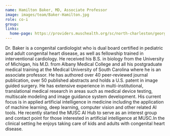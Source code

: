 ```yaml
---
name: Hamilton Baker, MD, Associate Professor
image: images/team/Baker-Hamilton.jpg
role: co-i
group: 
links:
  home-page: https://providers.muschealth.org/sc/north-charleston/george-hamilton-baker-md
---
```


Dr. Baker is a congenital cardiologist who is dual board certified in pediatric and adult congenital heart disease, as well as fellowship trained in interventional cardiology. He received his B.S. in biology from the University of Michigan, his M.D. from Albany Medical College and all his postgraduate medical training at the Medical University of South Carolina where he is an associate professor. He has authored over 40 peer-reviewed journal publication, over 50 published abstracts and holds a U.S. patent in image guided surgery. He has extensive experience in multi-institutional, translational medical research in areas such as medical device testing, multiscale modeling and image guidance system development. His current focus is in applied artificial intelligence in medicine including the application of machine learning, deep learning, computer vision and other related AI tools. He recently started the MUSC AI Hub to serve as an interest group and contact point for those interested in artificial intelligence at MUSC.In the clinical setting he enjoys taking care of kids and adults with congenital heart disease.